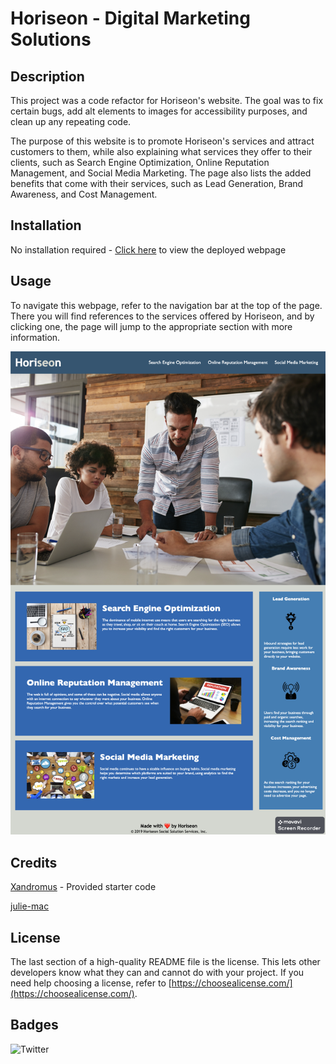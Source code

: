 # Horiseon - Digital Marketing Solutions

## Description

This project was a code refactor for Horiseon's website. The goal was to fix certain bugs, add alt elements to images for accessibility purposes, and clean up any repeating code.

The purpose of this website is to promote Horiseon's services and attract customers to them, while also explaining what services they offer to their clients, such as Search Engine Optimization, Online Reputation Management, and Social Media Marketing. The page also lists the added benefits that come with their services, such as Lead Generation, Brand Awareness, and Cost Management.

## Installation

No installation required - [Click here](URL) to view the deployed webpage

## Usage

To navigate this webpage, refer to the navigation bar at the top of the page. There you will find references to the services offered by Horiseon, and by clicking one, the page will jump to the appropriate section with more information.

![Screenshot of Navigation Bar on Horiseon Webpage](Develop/assets/images/webpage-screenshot.png)

## Credits

[Xandromus](https://github.com/Xandromus) - Provided starter code

[julie-mac](https://github.com/julie-mac)

## License

The last section of a high-quality README file is the license. This lets other developers know what they can and cannot do with your project. If you need help choosing a license, refer to [https://choosealicense.com/](https://choosealicense.com/).

## Badges

![Twitter](https://img.shields.io/twitter/url/https/twitter.com/julielearnscode.svg?style=social&label=Follow%20%40julielearnscode)
